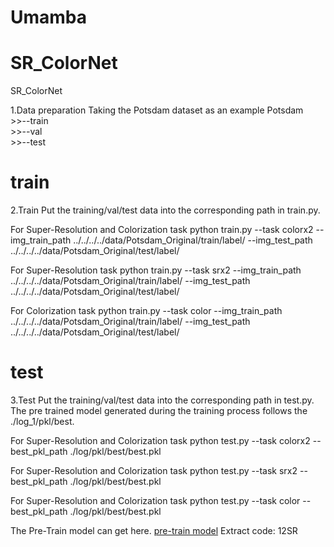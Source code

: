 # Umamba

# SR_ColorNet
SR_ColorNet

1.Data preparation
Taking the Potsdam dataset as an example Potsdam  
    >>--train    
    >>--val  
    >>--test   


# train
2.Train
Put the training/val/test data into the corresponding path in train.py.

For Super-Resolution and Colorization task
python train.py --task colorx2 --img_train_path ../../../../data/Potsdam_Original/train/label/ --img_test_path ../../../../data/Potsdam_Original/test/label/

For Super-Resolution task
python train.py --task srx2 --img_train_path ../../../../data/Potsdam_Original/train/label/ --img_test_path ../../../../data/Potsdam_Original/test/label/

For Colorization task
python train.py --task color --img_train_path ../../../../data/Potsdam_Original/train/label/ --img_test_path ../../../../data/Potsdam_Original/test/label/

  
# test
3.Test
Put the training/val/test data into the corresponding path in test.py.
The pre trained model generated during the training process follows the ./log_1/pkl/best. 

For Super-Resolution and Colorization task
python test.py --task colorx2 --best_pkl_path ./log/pkl/best/best.pkl

For Super-Resolution and Colorization task
python test.py --task srx2 --best_pkl_path ./log/pkl/best/best.pkl

For Super-Resolution and Colorization task
python test.py --task color --best_pkl_path ./log/pkl/best/best.pkl

The Pre-Train model can get here. [pre-train model](https://pan.baidu.com/s/1ghTCKOnyHOki6U0I0mX1WA?pwd=12SR)  Extract code: 12SR  
